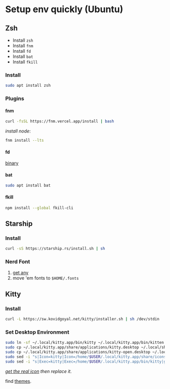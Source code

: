 # Setup env quickly (Ubuntu)

## Zsh

- Install `zsh`
- Install `fnm`
- Install `fd`
- Install `bat`
- Install `fkill`

### Install

```bash
sudo apt install zsh
```

### Plugins

#### fnm

```bash
curl -fsSL https://fnm.vercel.app/install | bash
```

_install node_:
```bash
fnm install --lts
```

#### fd

[binary](https://github.com/sharkdp/fd?tab=readme-ov-file#installation)

#### bat

```bash
sudo apt install bat
```

#### fkill

```bash
npm install --global fkill-cli
```

## Starship

### Install

```bash
curl -sS https://starship.rs/install.sh | sh
```

### Nerd Font

1. [get any](https://www.nerdfonts.com/)
2. move 'em fonts to `$HOME/.fonts`

## Kitty

### Install

```bash
curl -L https://sw.kovidgoyal.net/kitty/installer.sh | sh /dev/stdin
```

### Set Desktop Environment

```bash
sudo ln -sf ~/.local/kitty.app/bin/kitty ~/.local/kitty.app/bin/kitten /usr/bin/
sudo cp ~/.local/kitty.app/share/applications/kitty.desktop ~/.local/share/applications/
sudo cp ~/.local/kitty.app/share/applications/kitty-open.desktop ~/.local/share/applications/
sudo sed -i "s|Icon=kitty|Icon=/home/$USER/.local/kitty.app/share/icons/hicolor/256x256/apps/kitty.png|g" ~/.local/share/applications/kitty*.desktop
sudo sed -i "s|Exec=kitty|Exec=/home/$USER/.local/kitty.app/bin/kitty|g" ~/.local/share/applications/kitty*.desktop
```

_[get the real icon](https://github.com/kovidgoyal/kitty/issues/3618) then replace it._

find [themes](https://ismailefe.org/blog/favorite_themes/).
